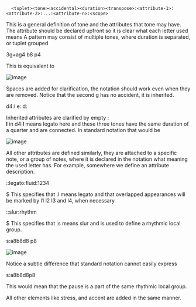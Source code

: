       <tuplet><tone><accidental><duration><transpose>:<attribute-1>:<attribute-2>:...:<attribute-n>:<scope>
  
   This is a general definition of tone and the attributes that tone may have. The attribute should be declared upfront so it is clear what each letter used means
   A pattern may consist of multiple tones, where duration is separated, or tuplet grouped
  
  3g+ag4 b8 p4

  This is equivalent to
  
  ![image](https://github.com/alexpeter-pen/MusicL/assets/118837759/07db6909-38b0-4f54-bdde-8ebc0e72d097)

  Spaces are added for clarification, the notation should work even when they are removed. Notice that the second g has no accident, it is inherited.
  
  d4:l e: d:
  
  Inherited attributes are clarified by empty : \
  **l** in d4:**l** means legato here and these three tones have the same duration of a quarter and are connected. In standard notation that would be
  
  ![image](https://github.com/alexpeter-pen/MusicL/assets/118837759/487ad4ec-1e14-4121-a893-fe7fe055e107)

All other attributes are defined similarly, they are attached to a specific note, or a group of notes, where it is declared in the notation what meaning the used letter has. For example, somewhere we define an attribute description.

::legato:fluid:1234

$ This specifies that :l means legato and that overlapped appearances will be marked by l1 l2 l3 and l4, when necessary

::slur:rhythm

$ This specifies that :s means slur and is used to define a rhythmic local group.

s:a8b8d8 p8

![image](https://github.com/alexpeter-pen/MusicL/assets/118837759/448985ff-d652-4c3e-8d27-d5d9b7f571c6)

Notice a subtle difference that standard notation cannot easily express

s:a8b8d8p8

This would mean that the pause is a part of the same rhythmic local group.

All other elements like stress, and accent are added in the same manner.
